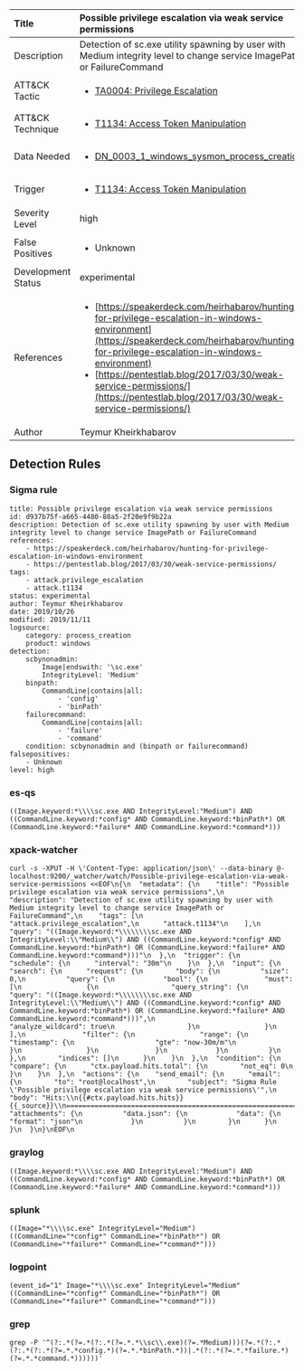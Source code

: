 | Title                | Possible privilege escalation via weak service permissions                                                                                                                                                 |
|:---------------------|:------------------------------------------------------------------------------------------------------------------------------------------------------------|
| Description          | Detection of sc.exe utility spawning by user with Medium integrity level to change service ImagePath or FailureCommand                                                                                                                                           |
| ATT&amp;CK Tactic    |  <ul><li>[TA0004: Privilege Escalation](https://attack.mitre.org/tactics/TA0004)</li></ul>  |
| ATT&amp;CK Technique | <ul><li>[T1134: Access Token Manipulation](https://attack.mitre.org/techniques/T1134)</li></ul>  |
| Data Needed          | <ul><li>[DN_0003_1_windows_sysmon_process_creation](../Data_Needed/DN_0003_1_windows_sysmon_process_creation.md)</li></ul>  |
| Trigger              | <ul><li>[T1134: Access Token Manipulation](../Triggers/T1134.md)</li></ul>  |
| Severity Level       | high |
| False Positives      | <ul><li>Unknown</li></ul>  |
| Development Status   | experimental |
| References           | <ul><li>[https://speakerdeck.com/heirhabarov/hunting-for-privilege-escalation-in-windows-environment](https://speakerdeck.com/heirhabarov/hunting-for-privilege-escalation-in-windows-environment)</li><li>[https://pentestlab.blog/2017/03/30/weak-service-permissions/](https://pentestlab.blog/2017/03/30/weak-service-permissions/)</li></ul>  |
| Author               | Teymur Kheirkhabarov |


## Detection Rules

### Sigma rule

```
title: Possible privilege escalation via weak service permissions
id: d937b75f-a665-4480-88a5-2f20e9f9b22a
description: Detection of sc.exe utility spawning by user with Medium integrity level to change service ImagePath or FailureCommand
references:
    - https://speakerdeck.com/heirhabarov/hunting-for-privilege-escalation-in-windows-environment
    - https://pentestlab.blog/2017/03/30/weak-service-permissions/
tags:
    - attack.privilege_escalation
    - attack.t1134
status: experimental
author: Teymur Kheirkhabarov
date: 2019/10/26
modified: 2019/11/11
logsource:
    category: process_creation
    product: windows
detection:
    scbynonadmin:
        Image|endswith: '\sc.exe'
        IntegrityLevel: 'Medium'
    binpath:
        CommandLine|contains|all:
            - 'config'
            - 'binPath'
    failurecommand:
        CommandLine|contains|all: 
            - 'failure'
            - 'command'
    condition: scbynonadmin and (binpath or failurecommand)
falsepositives:
    - Unknown
level: high

```





### es-qs
    
```
((Image.keyword:*\\\\sc.exe AND IntegrityLevel:"Medium") AND ((CommandLine.keyword:*config* AND CommandLine.keyword:*binPath*) OR (CommandLine.keyword:*failure* AND CommandLine.keyword:*command*)))
```


### xpack-watcher
    
```
curl -s -XPUT -H \'Content-Type: application/json\' --data-binary @- localhost:9200/_watcher/watch/Possible-privilege-escalation-via-weak-service-permissions <<EOF\n{\n  "metadata": {\n    "title": "Possible privilege escalation via weak service permissions",\n    "description": "Detection of sc.exe utility spawning by user with Medium integrity level to change service ImagePath or FailureCommand",\n    "tags": [\n      "attack.privilege_escalation",\n      "attack.t1134"\n    ],\n    "query": "((Image.keyword:*\\\\\\\\sc.exe AND IntegrityLevel:\\"Medium\\") AND ((CommandLine.keyword:*config* AND CommandLine.keyword:*binPath*) OR (CommandLine.keyword:*failure* AND CommandLine.keyword:*command*)))"\n  },\n  "trigger": {\n    "schedule": {\n      "interval": "30m"\n    }\n  },\n  "input": {\n    "search": {\n      "request": {\n        "body": {\n          "size": 0,\n          "query": {\n            "bool": {\n              "must": [\n                {\n                  "query_string": {\n                    "query": "((Image.keyword:*\\\\\\\\sc.exe AND IntegrityLevel:\\"Medium\\") AND ((CommandLine.keyword:*config* AND CommandLine.keyword:*binPath*) OR (CommandLine.keyword:*failure* AND CommandLine.keyword:*command*)))",\n                    "analyze_wildcard": true\n                  }\n                }\n              ],\n              "filter": {\n                "range": {\n                  "timestamp": {\n                    "gte": "now-30m/m"\n                  }\n                }\n              }\n            }\n          }\n        },\n        "indices": []\n      }\n    }\n  },\n  "condition": {\n    "compare": {\n      "ctx.payload.hits.total": {\n        "not_eq": 0\n      }\n    }\n  },\n  "actions": {\n    "send_email": {\n      "email": {\n        "to": "root@localhost",\n        "subject": "Sigma Rule \'Possible privilege escalation via weak service permissions\'",\n        "body": "Hits:\\n{{#ctx.payload.hits.hits}}{{_source}}\\n================================================================================\\n{{/ctx.payload.hits.hits}}",\n        "attachments": {\n          "data.json": {\n            "data": {\n              "format": "json"\n            }\n          }\n        }\n      }\n    }\n  }\n}\nEOF\n
```


### graylog
    
```
((Image.keyword:*\\\\sc.exe AND IntegrityLevel:"Medium") AND ((CommandLine.keyword:*config* AND CommandLine.keyword:*binPath*) OR (CommandLine.keyword:*failure* AND CommandLine.keyword:*command*)))
```


### splunk
    
```
((Image="*\\\\sc.exe" IntegrityLevel="Medium") ((CommandLine="*config*" CommandLine="*binPath*") OR (CommandLine="*failure*" CommandLine="*command*")))
```


### logpoint
    
```
(event_id="1" Image="*\\\\sc.exe" IntegrityLevel="Medium" ((CommandLine="*config*" CommandLine="*binPath*") OR (CommandLine="*failure*" CommandLine="*command*")))
```


### grep
    
```
grep -P '^(?:.*(?=.*(?:.*(?=.*.*\\sc\\.exe)(?=.*Medium)))(?=.*(?:.*(?:.*(?:.*(?=.*.*config.*)(?=.*.*binPath.*))|.*(?:.*(?=.*.*failure.*)(?=.*.*command.*))))))'
```



